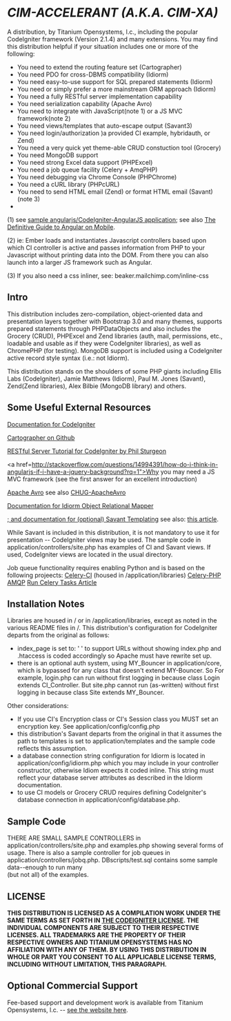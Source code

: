 *CIM-ACCELERANT (A.K.A. CIM-XA)*
==============================

A distribution, by Titanium Opensystems, l.c., including the popular CodeIgniter framework (Version 2.1.4) and many extensions. 
You may find this distribution helpful if your situation includes one or more of the following:

- You need to extend the routing feature set (Cartographer)
- You need PDO for cross-DBMS compatibility (Idiorm)
- You need easy-to-use support for SQL prepared statements (Idiorm)
- You need or simply prefer a more mainstream ORM approach (Idiorm)
- You need a fully RESTful server implementation capability
- You need serialization capability (Apache Avro)
- You need to integrate with JavaScript(note 1) or a JS MVC framework(note 2)
- You need views/templates that auto-escape output (Savant3)
- You need login/authorization )a provided CI example, hybridauth, or Zend)
- You need a very quick yet theme-able CRUD constuction tool (Grocery)
- You need MongoDB support 
- You need strong Excel data support (PHPExcel)
- You need a job queue facility (Celery + AmqPHP)
- You need debugging via Chrome Console (PHPChrome)
- You need a cURL library (PHPcURL)
- You need to send HTML email (Zend) or format HTML email (Savant)(note 3)
- 


 (1) see <a href="https://github.com/sfthurber/CodeIgniter-AngularJS-App">sample angularjs/CodeIgniter-AngularJS application</a>; see also 
 <a href="http://www.ng-newsletter.com/posts/angular-on-mobile.html">The Definitive Guide to Angular on Mobile</a>. 

 (2) ie: Ember loads and instantiates Javascript controllers based upon which CI controller is active and 
passes information from PHP to your Javascript without printing data into the DOM. From there you 
can also launch into a larger JS framework such as Angular.

 (3) If you also need a css inliner, see: beaker.mailchimp.com/inline-css

Intro
-----------------

This distribution includes zero-compilation, object-oriented data and presentation layers together with Bootstrap 3.0 and many themes, 
supports prepared statements through PHPDataObjects and also includes the Grocery (CRUD), PHPExcel and Zend libraries 
(auth, mail, permissions, etc., loadable and usable as if they were CodeIgniter libraries), as well as ChromePHP (for testing). 
MongoDB support is included using a CodeIgniter active record style syntax (i.e.: not Idiorm). 

This distribution stands on the shoulders of some PHP giants including Ellis Labs (CodeIgniter), Jamie Matthews (Idiorm), 
Paul M. Jones (Savant), Zend(Zend libraries), Alex Bilbie (MongoDB library) and others. 

Some Useful External Resources
-----------------

<a href="http://ellislab.com/codeigniter/user-guide/toc.html">Documentation for CodeIgniter</a>

<a href="https://github.com/lonnieezell/cartographer">Cartographer on Github</a>

<a href="https://github.com/philsturgeon/codeigniter-restserver">RESTful Server Tutorial for CodeIgniter by Phil Sturgeon</a>

<a href=http://stackoverflow.com/questions/14994391/how-do-i-think-in-angularjs-if-i-have-a-jquery-background?rq=1">Why 
you may need a JS MVC framework (see the first answer for an excellent introduction)</a>

<a href="http://avro.apache.org/docs/current/index.html">Apache Avro</a> see also 
<a href="http://files.meetup.com/1634302/CHUG-ApacheAvro.pdf">CHUG-ApacheAvro</a> 

<a href="http://idiorm.readthedocs.org/en/latest/">Documentation for Idiorm Object Relational Mapper</a>

<a href="http://phpsavant.com/docs/">; and documentation for (optional) Savant Templating</a> see also: 
<a href="http://devzone.zend.com/1542/creating-modular-template-based-interfaces-with-savant/">this article</a>. 

While Savant is included in this distribution, it is not mandatory to use it for presentation -- CodeIgniter views may be used. 
The sample code in application/controllers/site.php has examples of CI and Savant views. If used, CodeIgniter views are located 
in the usual directory. 

Job queue functionality requires enabling Python and is based on the following projeects: 
<a href="https://github.com/hussaintamboli/Celery-CI">Celery-CI</a> (housed in /application/libraries)
<a href="https://github.com/gjedeer/celery-php">Celery-PHP</a> 
<a href="http://www.php.net/manual/en/amqp.setup.php">AMQP</a> 
<a href="http://www.toforge.com/2011/01/run-celery-tasks-from-php/">Run Celery Tasks Article</a>

Installation Notes
-----

Libraries are housed in / or in /application/libraries, except as noted in the various README files in /. 
This distribution's configuration for CodeIgniter departs from the original as follows: 
- index_page is set to: ' ' to support URLs without showing index.php and .htaccess is coded accordingly so Apache must 
have rewrite set up. 
- there is an optional auth system, using MY_Bouncer in application/core, which is bypassed for any class that doesn't 
extend MY-Bouncer. So For example, login.php can run without first logging in because class Login extends CI_Controller. 
But site.php cannot run (as-written) without first logging in because class Site extends MY_Bouncer.

Other considerations:
- If you use CI's Encryption class or CI's Session class you MUST set an encryption key.  See application/config/config.php
- this distribution's Savant departs from the original in that it assumes the path to templates is set to application/templates 
and the sample code reflects this assumption. 
- a database connection string configuration for Idiorm is located in application/config/idiorm.php which you may include in your 
controller constructor, otherwise Idiom expects it coded inline. This string must reflect your database server attributes as 
described in the Idiorm documentation. 
- to use CI models or Grocery CRUD requires defining CodeIgniter's database connection in application/config/database.php. 

Sample Code
-----------
THERE ARE SMALL SAMPLE CONTROLLERS in application/controllers/site.php and examples.php showing several forms of usage. There is also a 
sample controller for job queues in application/controllers/jobq.php. DBscripts/test.sql contains some sample data--enough to run many   
(but not all) of the examples.

LICENSE
-------
**THIS DISTRIBUTION IS LICENSED AS A COMPILATION WORK UNDER THE SAME TERMS AS SET FORTH IN 
<A HREF="http://ellislab.com/codeigniter/user-guide/license.html">THE CODEIGNITER LICENSE</A>. THE INDIVIDUAL COMPONENTS ARE SUBJECT TO THEIR 
RESPECTIVE LICENSES. ALL TRADEMARKS ARE THE PROPERTY OF THEIR RESPECTIVE OWNERS AND TITANIUM OPENSYSTEMS HAS NO AFFILIATION WITH ANY OF THEM. 
BY USING THIS DISTRIBUTION IN WHOLE OR PART YOU CONSENT TO ALL APPLICABLE LICENSE TERMS, INCLUDING WITHOUT LIMITATION, THIS PARAGRAPH.**

Optional Commercial Support
-------
Fee-based support and development work is available from Titanium Opensystems, l.c. -- 
<a href="//my-titaniumcloud.rhcloud.com">see the website here</a>.

